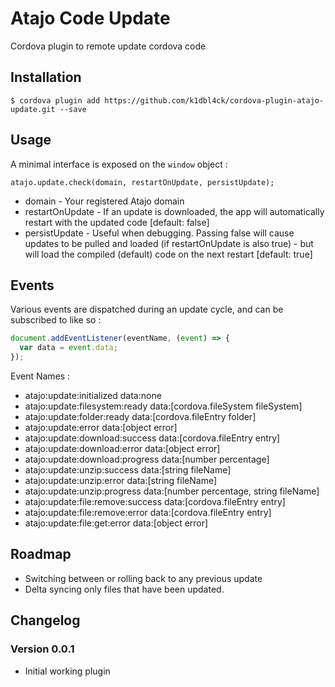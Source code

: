 # Atajo Code Update
Cordova plugin to remote update cordova code

## Installation
```
$ cordova plugin add https://github.com/k1dbl4ck/cordova-plugin-atajo-update.git --save
```

## Usage

A minimal interface is exposed on the `window` object : 

```
atajo.update.check(domain, restartOnUpdate, persistUpdate); 
```

- domain - Your registered Atajo domain 
- restartOnUpdate - If an update is downloaded, the app will automatically restart with the updated code [default: false]
- persistUpdate - Useful when debugging. Passing false will cause updates to be pulled and loaded (if restartOnUpdate is also true) - but will load the compiled (default) code on the next restart [default: true]


## Events

Various events are dispatched during an update cycle, and can be subscribed to like so : 

```javascript
document.addEventListener(eventName, (event) => {
  var data = event.data;
});
```
 
 Event Names : 

 * atajo:update:initialized           data:none
 * atajo:update:filesystem:ready      data:[cordova.fileSystem fileSystem]
 * atajo:update:folder:ready          data:[cordova.fileEntry folder]
 * atajo:update:error                 data:[object error]
 * atajo:update:download:success      data:[cordova.fileEntry entry]
 * atajo:update:download:error        data:[object error]
 * atajo:update:download:progress     data:[number percentage]
 * atajo:update:unzip:success         data:[string fileName]
 * atajo:update:unzip:error           data:[string fileName]
 * atajo:update:unzip:progress        data:[number percentage, string fileName]
 * atajo:update:file:remove:success   data:[cordova.fileEntry entry]
 * atajo:update:file:remove:error     data:[cordova.fileEntry entry]
 * atajo:update:file:get:error        data:[object error]	



## Roadmap
- Switching between or rolling back to any previous update
- Delta syncing only files that have been updated. 

## Changelog

### Version 0.0.1
- Initial working plugin
